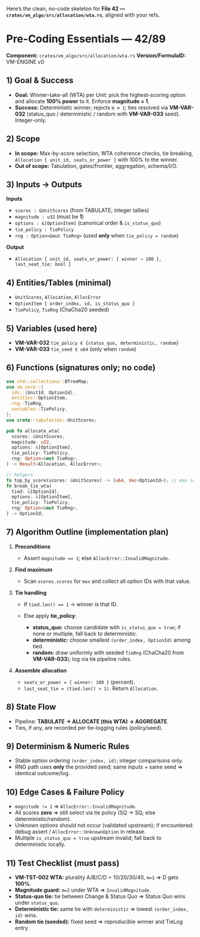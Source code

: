 Here’s the clean, no-code skeleton for **File 42 — `crates/vm_algo/src/allocation/wta.rs`**, aligned with your refs.

# Pre-Coding Essentials — 42/89

**Component:** `crates/vm_algo/src/allocation/wta.rs`
**Version/FormulaID:** VM-ENGINE v0

## 1) Goal & Success

* **Goal:** Winner-take-all (WTA) per Unit: pick the highest-scoring option and allocate **100% power** to it. Enforce **magnitude = 1**.
* **Success:** Deterministic winner; rejects `m ≠ 1`; ties resolved via **VM-VAR-032** (status\_quo / deterministic / random with **VM-VAR-033** seed). Integer-only.

## 2) Scope

* **In scope:** Max-by-score selection, WTA coherence checks, tie breaking, `Allocation { unit_id, seats_or_power }` with 100% to the winner.
* **Out of scope:** Tabulation, gates/frontier, aggregation, schema/I/O.

## 3) Inputs → Outputs

**Inputs**

* `scores : &UnitScores` (from TABULATE; integer tallies)
* `magnitude : u32` (must be **1**)
* `options : &[OptionItem]` (canonical order & `is_status_quo`)
* `tie_policy : TiePolicy`
* `rng : Option<&mut TieRng>` (used **only** when `tie_policy = random`)

**Output**

* `Allocation { unit_id, seats_or_power: { winner → 100 }, last_seat_tie: bool }`

## 4) Entities/Tables (minimal)

* `UnitScores`, `Allocation`, `AllocError`
* `OptionItem { order_index, id, is_status_quo }`
* `TiePolicy`, `TieRng` (ChaCha20 seeded)

## 5) Variables (used here)

* **VM-VAR-032** `tie_policy ∈ {status_quo, deterministic, random}`
* **VM-VAR-033** `tie_seed ∈ u64` (only when `random`)

## 6) Functions (signatures only; no code)

```rust
use std::collections::BTreeMap;
use vm_core::{
  ids::{UnitId, OptionId},
  entities::OptionItem,
  rng::TieRng,
  variables::TiePolicy,
};
use crate::tabulation::UnitScores;

pub fn allocate_wta(
  scores: &UnitScores,
  magnitude: u32,
  options: &[OptionItem],
  tie_policy: TiePolicy,
  rng: Option<&mut TieRng>,
) -> Result<Allocation, AllocError>;

// helpers
fn top_by_score(scores: &UnitScores) -> (u64, Vec<OptionId>); // max score + all tied at max
fn break_tie_wta(
  tied: &[OptionId],
  options: &[OptionItem],
  tie_policy: TiePolicy,
  rng: Option<&mut TieRng>,
) -> OptionId;
```

## 7) Algorithm Outline (implementation plan)

1. **Preconditions**

   * Assert `magnitude == 1`; else `AllocError::InvalidMagnitude`.
2. **Find maximum**

   * Scan `scores.scores` for `max` and collect all option IDs with that value.
3. **Tie handling**

   * If `tied.len() == 1` → winner is that ID.
   * Else apply **tie\_policy**:

     * **status\_quo:** choose candidate with `is_status_quo = true`; if none or multiple, fall back to deterministic.
     * **deterministic:** choose smallest `(order_index, OptionId)` among tied.
     * **random:** draw uniformly with seeded `TieRng` (ChaCha20 from **VM-VAR-033**); log via tie pipeline rules.
4. **Assemble allocation**

   * `seats_or_power = { winner: 100 }` (percent).
   * `last_seat_tie = (tied.len() > 1)`. Return `Allocation`.

## 8) State Flow

* Pipeline: **TABULATE → ALLOCATE (this WTA) → AGGREGATE**.
* Ties, if any, are recorded per tie-logging rules (policy/seed).

## 9) Determinism & Numeric Rules

* Stable option ordering `(order_index, id)`; integer comparisons only.
* RNG path uses **only** the provided seed; same inputs + same seed ⇒ identical outcome/log.

## 10) Edge Cases & Failure Policy

* `magnitude != 1` ⇒ `AllocError::InvalidMagnitude`.
* All scores **zero** ⇒ still select via tie policy (SQ → SQ; else deterministic/random).
* Unknown options should not occur (validated upstream); if encountered: debug assert / `AllocError::UnknownOption` in release.
* Multiple `is_status_quo = true` upstream invalid; fall back to deterministic locally.

## 11) Test Checklist (must pass)

* **VM-TST-002 WTA:** plurality A/B/C/D = 10/20/30/40, `m=1` ⇒ D gets **100%**.
* **Magnitude guard:** `m=2` under WTA ⇒ `InvalidMagnitude`.
* **Status-quo tie:** tie between Change & Status Quo ⇒ Status Quo wins under `status_quo`.
* **Deterministic tie:** same tie with `deterministic` ⇒ lowest `(order_index, id)` wins.
* **Random tie (seeded):** fixed seed ⇒ reproducible winner and TieLog entry.
